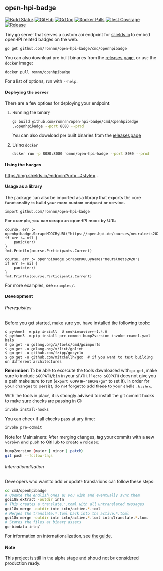 ## open-hpi-badge

[![Build Status](https://travis-ci.com/romnnn/open-hpi-badge.svg?branch=master)](https://travis-ci.com/romnnn/open-hpi-badge)
[![GitHub](https://img.shields.io/github/license/romnnn/open-hpi-badge)](https://github.com/romnnn/open-hpi-badge)
[![GoDoc](https://godoc.org/github.com/romnnn/open-hpi-badge?status.svg)](https://godoc.org/github.com/romnnn/open-hpi-badge) [![Docker Pulls](https://img.shields.io/docker/pulls/romnn/open-hpi-badge)](https://hub.docker.com/r/romnn/open-hpi-badge) [![Test Coverage](https://codecov.io/gh/romnnn/open-hpi-badge/branch/master/graph/badge.svg)](https://codecov.io/gh/romnnn/open-hpi-badge)
[![Release](https://img.shields.io/github/release/romnnn/open-hpi-badge)](https://github.com/romnnn/open-hpi-badge/releases/latest)

Tiny go server that serves a custom api endpoint for [shields.io](https://img.shields.io) to embed openHPI related badges on the web.

```bash
go get github.com/romnnn/open-hpi-badge/cmd/openhpibadge
```

You can also download pre built binaries from the [releases page](https://github.com/romnnn/open-hpi-badge/releases), or use the `docker` image:

```bash
docker pull romnn/openhpibadge
```

For a list of options, run with `--help`.

#### Deploying the server
There are a few options for deploying your endpoint:

1. Running the binary 
    ```bash
    go build github.com/romnnn/open-hpi-badge/cmd/openhpibadge
    ./openhpibadge --port 8080 --prod
    ```

    You can also download pre built binaries from the [releases page](https://github.com/romnnn/open-hpi-badge/releases)

2. Using `docker`
    ```bash
    docker run -p 8080:8080 romnn/open-hpi-badge --port 8080 --prod
    ```

#### Using the badges
https://img.shields.io/endpoint?url=...&style=...

#### Usage as a library

The package can also be imported as a library that exports the core functionality to build your more custom endpoint or service.

```golang
import github.com/romnnn/open-hpi-badge
```

For example, you can scrape an openHPI mooc by URL:

```golang
course, err := openhpibadge.ScrapeMOOCByURL("https://open.hpi.de/courses/neuralnets2020")
if err != nil {
    panic(err)
}
fmt.Println(course.Participants.Current)
```

```golang
course, err := openhpibadge.ScrapeMOOCByName("neuralnets2020")
if err != nil {
    panic(err)
}
fmt.Println(course.Participants.Current)
```

For more examples, see `examples/`.


#### Development

######  Prerequisites

Before you get started, make sure you have installed the following tools::

    $ python3 -m pip install -U cookiecutter>=1.4.0
    $ python3 -m pip install pre-commit bump2version invoke ruamel.yaml halo
    $ go get -u golang.org/x/tools/cmd/goimports
    $ go get -u golang.org/x/lint/golint
    $ go get -u github.com/fzipp/gocyclo
    $ go get -u github.com/mitchellh/gox  # if you want to test building on different architectures

**Remember**: To be able to excecute the tools downloaded with `go get`, 
make sure to include `$GOPATH/bin` in your `$PATH`.
If `echo $GOPATH` does not give you a path make sure to run
(`export GOPATH="$HOME/go"` to set it). In order for your changes to persist, 
do not forget to add these to your shells `.bashrc`.

With the tools in place, it is strongly advised to install the git commit hooks to make sure checks are passing in CI:
```bash
invoke install-hooks
```

You can check if all checks pass at any time:
```bash
invoke pre-commit
```

Note for Maintainers: After merging changes, tag your commits with a new version and push to GitHub to create a release:
```bash
bump2version (major | minor | patch)
git push --follow-tags
```

###### Internationalization

Developers who want to add or update translations can follow these steps:
```bash
cd cmd/openhpibadge
# Update the english ones as you wish and eventually sync them
goi18n extract -outdir intn
# This creates a translate.*.toml with all untranslated messages
goi18n merge -outdir intn intn/active.*.toml
# Merges the translate.*.toml back into the active.*.toml
goi18n merge -outdir intn intn/active.*.toml intn/translate.*.toml
# Stores the files as binary assets
go-bindata intn/
```

For information on internationalization, see [the guide](https://github.com/nicksnyder/go-i18n).

#### Note

This project is still in the alpha stage and should not be considered production ready.
